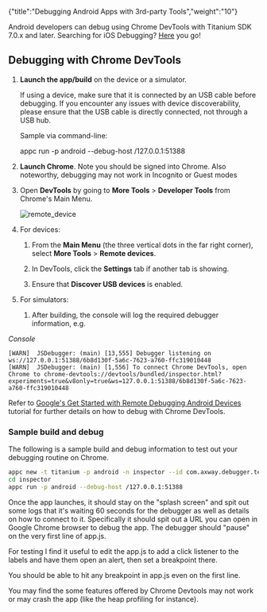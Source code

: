 {"title":"Debugging Android Apps with 3rd-party Tools","weight":"10"}

Android developers can debug using Chrome DevTools with Titanium SDK 7.0.x and later. Searching for iOS Debugging? [Here](/docs/appc/Axway_Appcelerator_Studio/Axway_Appcelerator_Studio_Guide/Titanium_Development/Debugging_Titanium_Applications/Debugging_on_iOS_Devices/Debugging_iOS_Apps_with_3rd-party_Tools/) you go!

## Debugging with Chrome DevTools

1. **Launch the app/build** on the device or a simulator.

    If using a device, make sure that it is connected by an USB cable before debugging. If you encounter any issues with device discoverability, please ensure that the USB cable is directly connected, not through a USB hub.

    Sample via command-line:

    appc run -p android --debug-host /127.0.0.1:51388

2. **Launch Chrome**. Note you should be signed into Chrome. Also noteworthy, debugging may not work in Incognito or Guest modes

3. Open **DevTools** by going to **More Tools** > **Developer Tools** from Chrome's Main Menu.

    ![remote_device](/Images/appc/download/attachments/52299232/remote_device.png)
4. For devices:

    1. From the **Main Menu** (the three vertical dots in the far right corner), select **More Tools** > **Remote devices**.

    2. In DevTools, click the **Settings** tab if another tab is showing.

    3. Ensure that **Discover USB devices** is enabled.

5. For simulators:

    1. After building, the console will log the required debugger information, e.g.

*Console*

```
[WARN]  JSDebugger: (main) [13,555] Debugger listening on ws://127.0.0.1:51388/6b8d130f-5a6c-7623-a760-ffc319010448
[WARN]  JSDebugger: (main) [1,556] To connect Chrome DevTools, open Chrome to chrome-devtools://devtools/bundled/inspector.html?experiments=true&v8only=true&ws=127.0.0.1:51388/6b8d130f-5a6c-7623-a760-ffc319010448
```

Refer to [Google's Get Started with Remote Debugging Android Devices](https://developers.google.com/web/tools/chrome-devtools/remote-debugging/) tutorial for further details on how to debug with Chrome DevTools.

### Sample build and debug

The following is a sample build and debug information to test out your debugging routine on Chrome.

```bash
appc new -t titanium -p android -n inspector --id com.axway.debugger.test -u http://www.example.com
cd inspector
appc run -p android --debug-host /127.0.0.1:51388
```

Once the app launches, it should stay on the "splash screen" and spit out some logs that it's waiting 60 seconds for the debugger as well as details on how to connect to it. Specifically it should spit out a URL you can open in Google Chrome browser to debug the app. The debugger should "pause" on the very first line of app.js.

For testing I find it useful to edit the app.js to add a click listener to the labels and have them open an alert, then set a breakpoint there.

You should be able to hit any breakpoint in app.js even on the first line.

You may find the some features offered by Chrome Devtools may not work or may crash the app (like the heap profiling for instance).

